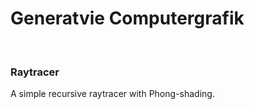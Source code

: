 # Generatvie Computergrafik

<br/>

### Raytracer

A simple recursive raytracer with Phong-shading.
